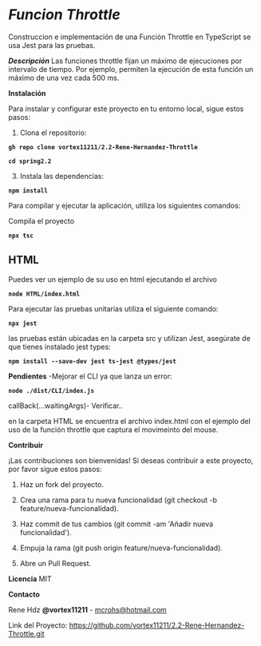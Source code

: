 # ***Funcion Throttle***

Construccion e implementación de una Función Throttle en TypeScript
se usa Jest para las pruebas.

***Descripción***
Las funciones throttle fijan un máximo de ejecuciones por intervalo de tiempo. Por ejemplo, permiten la ejecución de esta función un máximo de una vez cada 500 ms.


**Instalación**

Para instalar y configurar este proyecto en tu entorno local, sigue estos pasos:

1.	Clona el repositorio:
   
**```gh repo clone vortex11211/2.2-Rene-Hernandez-Throttle```**

**```cd spring2.2```**

3.	Instala las dependencias:

  **```npm install```**
  
Para compilar y ejecutar la aplicación, utiliza los siguientes comandos:

Compila el proyecto

**```npx tsc```**

## HTML
Puedes ver un ejemplo de su uso en html ejecutando el archivo

**```node HTML/index.html```**

Para ejecutar las pruebas unitarias utiliza el siguiente comando:

**```npx jest```**

las pruebas están ubicadas en la carpeta src y utilizan Jest,
asegúrate de que tienes instalado jest types: 

**```npm install --save-dev jest ts-jest @types/jest```**


**Pendientes**
-Mejorar el CLI ya que lanza un error:

**```node ./dist/CLI/index.js```**

 callBack(...waitingArgs)- Verificar..

 en la carpeta HTML se encuentra el archivo index.html con el ejemplo del uso de la función throttle que captura el movimeinto del mouse.

**Contribuir**

¡Las contribuciones son bienvenidas! Si deseas contribuir a este proyecto, por favor sigue estos pasos:

1.	Haz un fork del proyecto.
   
2.	Crea una rama para tu nueva funcionalidad (git checkout -b feature/nueva-funcionalidad).
   
3.	Haz commit de tus cambios (git commit -am 'Añadir nueva funcionalidad').
   
4.	Empuja la rama (git push origin feature/nueva-funcionalidad).
   
5.	Abre un Pull Request.

    
**Licencia**
MIT 

**Contacto**

Rene Hdz **@vortex11211** - mcrohs@hotmail.com

Link del Proyecto: https://github.com/vortex11211/2.2-Rene-Hernandez-Throttle.git